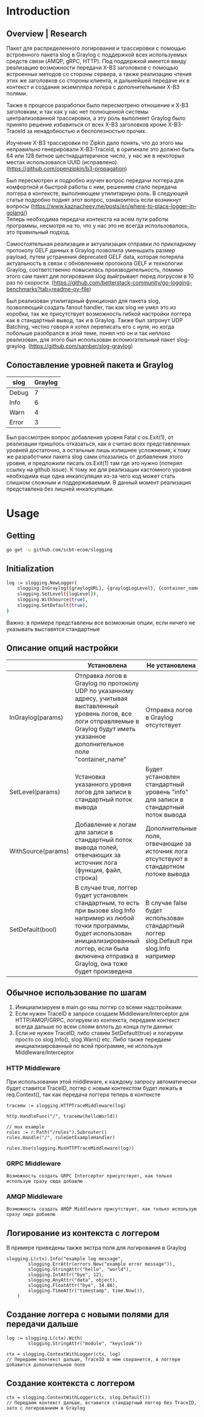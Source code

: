 # Introduction #
## Overview | Research ##
Пакет для распределенного логирования и трассировки с помощью встроенного пакета slog в Graylog с поддержкой всех используемых средств связи (AMQP, gRPC, HTTP). Под поддержкой имеется ввиду реализацию возможности передачи X-B3 заголовков с помощью встроенных методов со стороны сервера, а также реализацию чтения этих же заголовков со стороны клиента, и дальнейшей передаче их в контекст и создания экземпляра логера с дополнительными X-B3 полями.  

Также в процессе разработки было пересмотрено отношение к X-B3 заголовкам, и так как у нас нет полноценной системы централизованной трассировки, а эту роль выполняет Graylog было принято решение избавиться от всех X-B3 заголовков кроме X-B3-TraceId за ненадобностью и бесполезностью прочих. 

Изучение X-B3 трассировки по Zipkin дало понять, что до этого мы неправильно генерировали X-B3-TraceId, в оригинале это должно быть 64 или 128 битное шестнадцатеричное число, у нас же в некоторых местах использовался UUID (исправлено). (https://github.com/openzipkin/b3-propagation)

Был пересмотрен и подробно изучен вопрос передачи логгера для комфортной и быстрой работы с ним, решением стало передача логгера в контексте, выполняющем утилитарную роль.
В следующей статье подробно поднят этот вопрос, ознакомтесь если возникнут вопросы
(https://www.kaznacheev.me/posts/en/where-to-place-logger-in-golang/)  
Теперь необходима передача контекста на всем пути работы программы, несмотря на то, что у нас это не всегда использовалось, это правильный подход.

Самостоятельная реализация и актуализация отправки по прикладному протоколу GELF данных в Graylog позволила уменьшить размер payload, путем устранения deprecated GELF data, которая потеряла актуальность в связи с обновлением протокола GELF и технологии Graylog, соответственно повысилась производительность, помимо этого сам пакет для логирования slog выйгрывает перед логрусом в 10 раз по скорости. (https://github.com/betterstack-community/go-logging-benchmarks?tab=readme-ov-file)

Был реализован утилитарный функционал для пакета slog, позволяющий создать fanout handler, так как slog не умел это из коробки, так же присутствует возможность гибкой настройки логгера как в стандартный вывод, так и в Graylog. Также был затронут UDP Batching, честно говоря я хотел переписать его с нуля, но когда побольше разобрался в этой теме, понял что он и так неплохо реализован, для этого был использован вспомогательный пакет slog-graylog. (https://github.com/samber/slog-graylog)  

## Сопоставление уровней пакета и Graylog ##
| slog    | Graylog |
|---------|---------|
| Debug   | 7       |
| Info    | 6       |
| Warn    | 4       |
| Error   | 3       |

Был рассмотрен вопрос добавления уровня Fatal с os.Exit(1), от реализации пришлось отказаться, как я считаю всех представленных уровней достаточно, а остальные лишь излишнее усложнение, к тому же разработчики пакета slog сами отказались от добавления этого уровня, и предложили писать os.Exit(1) там где это нужно (потерял ссылку на github issue). К тому же для реализации кастомного уровня необходима еще одна инкапсуляция из-за чего код может стать слишком сложным и поддерживаемым. В данный момент реализация представлена без лишней инкапсуляции.

# Usage #

## Getting ##
```bash
go get -u github.com/scbt-ecom/slogging
```

## Initialization ##
```bash
log := slogging.NewLogger(
    slogging.InGraylog({graylogURL}, {graylogLogLevel}, {container_name}),
    slogging.SetLevel({logLevel}),
    slogging.WithSource(true),
    slogging.SetDefault(true),
)
```
Важно: в примере представлены все возможные опции, если ничего не указывать выставятся стандартные
## Описание опций настройки ##
|                     | Установлена                                                                                                                                                                                                                        | Не установлена                                                                           |
|---------------------|------------------------------------------------------------------------------------------------------------------------------------------------------------------------------------------------------------------------------------|------------------------------------------------------------------------------------------|
| InGraylog(params)   | Отправка логов в Graylog по протоколу UDP по указанному адресу,  учитывая выставленный уровень логов, все логи отправляемые в Graylog будут иметь указанное дополнительное поле "container_name"                                   | Отправка логов в Graylog отсутствует                                                     |
| SetLevel(params)    | Установка указанного уровня логов для записи в стандартный поток вывода                                                                                                                                                            | Будет установлен стандартный уровень "info" для записи в стандартный поток вывода        |
| WithSource(params)  | Добавление к логам для записи в стандартный поток вывода полей, отвечающих за источник лога (функция, файл, строка)                                                                                                                | Дополнительные поля, отвечающие за источник лога отсутствуют в стандартном потоке вывода |
| SetDefault(bool)    | В случае true, логгер будет установлен стандартным, то есть при вызове slog.Info например из любой точки программы, будет использован инициализированный логгер, если была включена отправка в Graylog, она тоже будет произведена | В случае false будет использован стандартный логгер slog.Default при slog.Info например  |

## Обычное использование по шагам ##
1) Инициализируем в main.go наш логгер со всеми надстройками
2) Если нужен TraceID в запросе создаем Middleware/Interceptor для HTTP/AMQP/GRPC, логируем из контекста, передаем контекст всегда дальше по всем слоям вплоть до конца пути данных
3) Если не нужен TraceID, либо ставим SetDefault(true) и логируем просто со slog.Info(), slog.Warn() etc. Либо также передаем инициализированный по всей программе, не используя Middleware/Interceptor

### HTTP Middleware ###
При использовании этой middleware, к каждому запросу автоматически будет ставится TraceID, логгер с новым контекстом будет лежать в req.Context(), так как передача логгера теперь в контексте
```
tracemw := slogging.HTTPTraceMiddleware(log)

http.HandleFunc("/", tracemw(helloWorld))

// mux example
rules := r.Path("/rules").Subrouter()
rules.Handle("/", ruleGetExampleHandler)

rules.Use(slogging.MuxHTTPTraceMiddleware(log))
```

### GRPC Middleware ###
```
Возможность создать GRPC Interceptor присутствует, как только использую сразу сюда добавлю
```

### AMQP Middleware ###
```
Возможность создать AMQP Middleware присутствует, как только использую сразу сюда добавлю
```

## Логирование из контекста с логгером ##
В примере приведены также экстра поля для логирования в Graylog
```
slogging.L(ctx).Info("example log message",
		slogging.ErrAttr(errors.New("example error message")),
		slogging.StringAttr("hello", "world"),
		slogging.IntAttr("bye", 12),
		slogging.AnyAttr("data", object),
		slogging.FloatAttr("bye", 14.88),
		slogging.TimeAttr("timestamp", time.Now()),
	)
```
## Создание логгера с новыми полями для передачи дальше ##
```
log := slogging.L(ctx).With(
		slogging.StringAttr("module", "keycloak"))

ctx = slogging.ContextWithLogger(ctx, log)
// Передаем контекст дальше, TraceID в нем сохранится, в логгере добавится дополнительное поле
```

## Создание контекста с логгером ##
```
ctx = slogging.ContextWithLogger(ctx, slog.Default())
// Передаем контекст дальше, вставится стандартный логгер без TraceID, зато с логированием в Graylog
```
